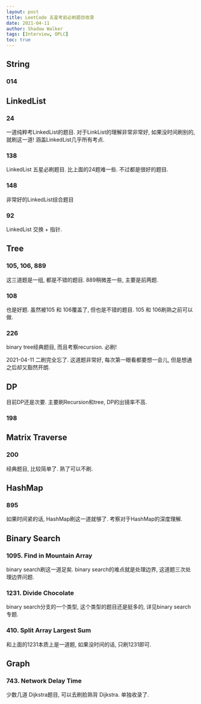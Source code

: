 ```yaml
---
layout: post
title: LeetCode 五星考前必刷题目收录
date: 2021-04-11
author: Shadow Walker
tags: [Interview, OPLC]
toc: true
---
```


## String

### 014


## LinkedList

### 24

一道纯粹考LinkedList的题目.  对于LinkList的理解非常非常好, 如果没时间刷别的, 就刷这一道! 涵盖LinkedList几乎所有考点.

### 138

LinkedList 五星必刷题目. 比上面的24题难一些. 不过都是很好的题目. 

### 148

非常好的LinkedList综合题目

### 92

LinkedList 交换 + 指针. 

## Tree

### 105, 106, 889

这三道题是一组, 都是不错的题目. 889稍微差一些, 主要是前两题. 

### 108

也是好题. 虽然被105 和 106覆盖了, 但也是不错的题目. 105 和 106刷熟之前可以做. 



### 226

binary tree经典题目, 而且考察recursion. 必刷!

2021-04-11 二刷完全忘了. 这道题非常好, 每次第一眼看都要想一会儿, 但是想通之后却又豁然开朗. 


## DP

目前DP还是次要. 主要刷Recursion和tree, DP的出镜率不高. 


### 198

## Matrix Traverse

### 200

经典题目, 比较简单了. 熟了可以不刷. 

## HashMap

### 895

如果时间紧的话, HashMap刷这一道就够了. 考察对于HashMap的深度理解.  

## Binary Search

### 1095. Find in Mountain Array

binary search刷这一道足矣.  binary search的难点就是处理边界, 这道题三次处理边界问题. 

### 1231. Divide Chocolate

binary search分支的一个类型, 这个类型的题目还是挺多的, 详见binary search专题. 

### 410. Split Array Largest Sum

和上面的1231本质上是一道题, 如果没时间的话, 只刷1231即可. 

## Graph

### 743. Network Delay Time

少数几道 Dijkstra题目, 可以去刷脸熟背 Dijkstra.  单独收录了. 